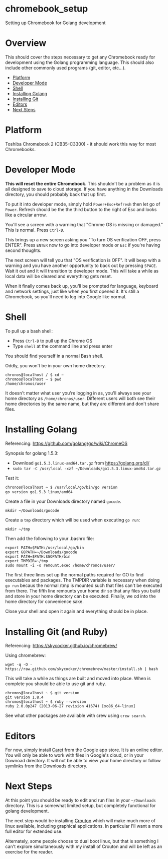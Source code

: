 # chromebook_setup
Setting up Chromebook for Golang development

# Overview
This should cover the steps necessary to get any Chromebook ready for development using the Golang programming language.  This should also include other commonly used programs (git, editor, etc...).

* [Platform](#platform)
* [Developer Mode](#developer-mode)
* [Shell](#shell)
* [Installing Golang](#installing-golang)
* [Installing Git](#installing-git-and-ruby)
* [Editors](#editors)
* [Next Steps](#next-steps)

# Platform
Toshiba Chromebook 2 (CB35-C3300) - it should work this way for most Chromebooks.

# Developer Mode
**This will reset the entire Chromebook.**  This shouldn't be a problem as it is all designed to save to cloud storage.  If you have anything in the Downloads directory, you should probably back that up first.

To put it into developer mode, simply hold `Power+Esc+Refresh` then let go of `Power`.  Refresh should be the the third button to the right of Esc and looks like a circular arrow.

You'll see a screen with a warning that "Chrome OS is missing or damaged."  This is normal.  Press `Ctrl-D`.

This brings up a new screen asking you "To turn OS verification OFF, press ENTER".  Press `ENTER` now to go into developer mode or `Esc` if you're having second thoughts.

The next screen will tell you that "OS verification is OFF".  It will beep with a warning and you have another opportunity to back out by pressing `SPACE`.  Wait it out and it will transition to developer mode.  This will take a while as local data will be cleared and everything gets reset.

When it finally comes back up, you'll be prompted for language, keyboard and network settings, just like when you first opened it.  It's still a Chromebook, so you'll need to log into Google like normal.

# Shell
To pull up a bash shell:
* Press `Ctrl-D` to pull up the Chrome OS
* Type `shell` at the command line and press enter

You should find yourself in a normal Bash shell.  

Oddly, you won't be in your own home directory.

```
chronos@localhost / $ cd ~
chromos@localhost ~ $ pwd
/home/chronos/user
```
It doesn't matter what user you're logging in as, you'll always see your home directory as `/home/chronos/user`.  Different users will both see their home directories by the same name, but they are different and don't share files.

# Installing Golang
Referencing: https://github.com/golang/go/wiki/ChromeOS

Synopsis for golang 1.5.3:
* Download `go1.5.3.linux-amd64.tar.gz` from https://golang.org/dl/
* ```sudo tar -C /usr/local -xzf ~/Downloads/go1.5.3.linux-amd64.tar.gz```

Test it:
```bash
chronos@localhost ~ $ /usr/local/go/bin/go version
go version go1.5.3 linux/amd64
```

Create a file in your Downloads directory named `gocode`.
```
mkdir ~/Downloads/gocode
```

Create a `tmp` directory which will be used when executing `go run`:
```
mkdir ~/tmp
```

Then add the following to your .bashrc file:
```
export PATH=$PATH:/usr/local/go/bin
export GOPATH=~/Downloads/gocode
export PATH=$PATH:$GOPATH/bin
export TMPDIR=~/tmp
sudo mount -i -o remount,exec /home/chronos/user/
```
The first three lines set up the normal paths required for GO to find executables and packages.  The TMPDIR variable is necessary when doing `go run` becaus the normal /tmp is mounted such that files can't be executed from there.  The fifth line remounts your home dir so that any files you build and store in your home directory can be executed.  Finally, we cd into the home directory for convenience sake.

Close your shell and open it again and everything should be in place.

# Installing Git (and Ruby)
Referencing: https://skycocker.github.io/chromebrew/

Using chromebrew:
```
wget -q -O - https://raw.github.com/skycocker/chromebrew/master/install.sh | bash
```
This will take a while as things are built and moved into place.  When is complete you should be able to use git and ruby.
```
chromos@localhost ~ $ git version
git version 1.8.4
chromos@localhost ~ $ ruby --version
ruby 2.0.0p247 (2013-06-27 revision 41674) [xo86_64-linux]
```

See what other packages are available with crew using `crew search`.

# Editors

For now, simply install [Caret](https://chrome.google.com/webstore/detail/caret/fljalecfjciodhpcledpamjachpmelml?hl=en) from the Google app store.  It is an online editor.  You will only be able to work with files in Google's cloud, or in your Downoad directory.  It will not be able to view your home directory or follow symlinks from the Downloads directory.

# Next Steps
At this point you should be ready to edit and run files in your `~/Downloads` directory.  This is a somewhat limited setup, but completely functional for golang development.

The next step would be installing [Crouton](https://github.com/dnschneid/crouton) which will make much more of linux available, including graphical applications.  In particular I'll want a more full editor for extended use.

Alternately, some people choose to dual boot linux, but that is something I can't explore simultaneously with my install of Crouton and will be left as an exercise for the reader.

